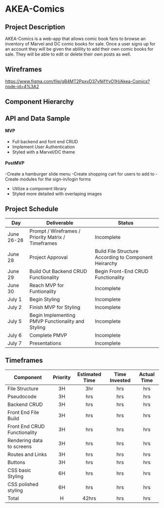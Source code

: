 # AKEA-Comics

## Project Description

AKEA-Comics is a web-app that allows comic book fans to browse an inventory of Marvel and DC comic books for sale. Once a user signs up for an account they will be given the ablility to add their own comic books for sale. They will be able to edit or delete their own posts as well.

## Wireframes

https://www.figma.com/file/gB4MT2PpxvD37yNjfYvO1H/Akea-Comics?node-id=4%3A2

## Component Hierarchy


## API and Data Sample


#### MVP 
- Full backend and font end CRUD
- Implement User Authentication
- Styled with a Marvel/DC theme

#### PostMVP  

-Create a hamburger slide menu
-Create shopping cart for users to add to
-Create modules for the sign-in/login forms
- Utilize a component library
- Styled more detailed with overlaping images 

## Project Schedule

|  Day | Deliverable | Status
|---|---| ---|
|June 26-28| Prompt / Wireframes / Priority Matrix / Timeframes | Incomplete
|June 28 | Project Approval | Build File Structure According to Component Heirarchy | Pseudocode | Incomplete
|June 29 | Build Out Backend CRUD Functionality | Begin Front-End CRUD Functionality | Incomplete
|June 30 | Reach MVP for Funtionality | Incomplete
|July 1  | Begin Styling | Incomplete
|July 2  | Finish MVP for Styling| Incomplete
|July 5  | Begin Implementing PMVP Functionality and Styling| Incomplete
|July 6  | Complete PMVP | Incomplete
|July 7  | Presentations | Incomplete

## Timeframes

| Component | Priority | Estimated Time | Time Invested | Actual Time |
| --- | :---: |  :---: | :---: | :---: |
| File Structure | 3H | 3hr| hrs | hrs |
| Pseudocode | 3H | hrs| hrs | hrs |
| Backend CRUD | 3H | hrs| hrs | hrs |
| Front End File Build | 3H | hrs| hrs | hrs |
| Front End CRUD Functionality| 3H | hrs| hrs | hrs |
| Rendering data to screens | 3H | hrs| hrs | hrs |
| Routes and Links| 3H | hrs| hrs | hrs |
| Buttons | 3H | hrs| hrs | hrs |
| CSS basic Styling | 6H | hrs| hrs | hrs |
| CSS polished styling | 6H | hrs| hrs | hrs |
| Total | H | 42hrs| hrs | hrs |

